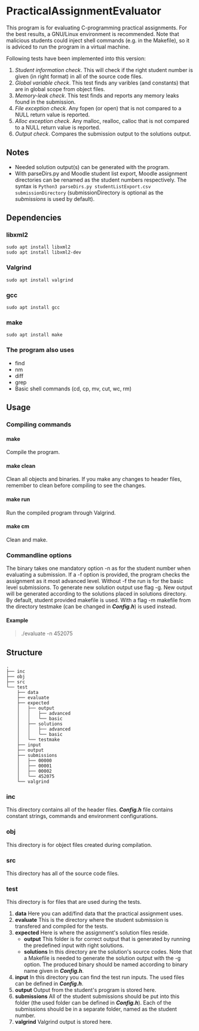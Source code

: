 # PracticalAssignmentEvaluator
This program is for evaluating C-programming practical assignments. For the best results, a GNU/Linux environment is recommended. Note that malicious students could inject shell commands (e.g. in the Makefile), so it is adviced to run the program in a virtual machine.

Following tests have been implemented into this version:
1. *Student information check*. This will check if the right student number is given (in right format) in all of the source code files.
2. *Global variable check*. This test finds any varibles (and constants) that are in global scope from object files.
3. *Memory-leak check*. This test finds and reports any memory leaks found in the submission.
4. *File exception check*. Any fopen (or open) that is not compared to a NULL return value is reported.
5. *Alloc exception check*. Any malloc, realloc, calloc that is not compared to a NULL return value is reported.
6. *Output check*. Compares the submission output to the solutions output.

## Notes
* Needed solution output(s) can be generated with the program. 
* With parseDirs.py and Moodle student list export, Moodle assignment directories can be renamed as the student numbers respectively. The syntax is `Python3 parseDirs.py studentListExport.csv submissionDirectory` (submissionDirectory is optional as the *submissions* is used by default).

## Dependencies
### libxml2
	sudo apt install libxml2
	sudo apt install libxml2-dev
### Valgrind
	sudo apt install valgrind
### gcc
	sudo apt install gcc
### make
	sudo apt install make

### The program also uses
* find
* nm
* diff
* grep
* Basic shell commands (cd, cp, mv, cut, wc, rm)

## Usage
### Compiling commands
#### make
Compile the program.
#### make clean
Clean all objects and binaries. If you make any changes to header files, remember to clean before compiling to see the changes.
#### make run
Run the compiled program through Valgrind.
#### make cm
Clean and make.
### Commandline options
The binary takes one mandatory option -n as for the student number when evaluating a submission. If a -f option is provided, the program checks the assignment as it most advanced level. Without -f the run is for the basic level submissions. To generate new solution output use flag -g. New output will be generated according to the solutions placed in solutions directory. By default, student provided makefile is used. With a flag -m makefile from the directory testmake (can be changed in ***Config.h***) is used instead.
#### Example
>./evaluate -n 452075
## Structure
	.
	├── inc
	├── obj
	├── src
	└── test
	    ├── data
	    ├── evaluate
	    ├── expected
	    │   ├── output
	    │   │   ├── advanced
	    │   │   └── basic
	    │   ├── solutions
	    │   │   ├── advanced
	    │   │   └── basic
	    │   └── testmake
	    ├── input
	    ├── output
	    ├── submissions
	    │   ├── 00000
	    │   ├── 00001
	    │   ├── 00002
	    │   └── 452075
	    └── valgrind

### inc
This directory contains all of the header files. ***Config.h*** file contains constant strings, commands and environment configurations.
### obj
This directory is for object files created during compilation.
### src
This directory has all of the source code files.
### test
This directory is for files that are used during the tests.
1. **data**
Here you can add/find data that the practical assignment uses.
2. **evaluate**
This is the directory where the student submission is transfered and compiled for the tests.
3. **expected**
Here is where the assignment's solution files reside.
   * **output**
This folder is for correct output that is generated by running the predefined input with right solutions.
   * **solutions**
In this directory are the solution's source codes. Note that a Makefile is needed to generate the solution output with the -g option. The produced binary should be named according to binary name given in ***Config.h***.
4. **input**
In this directory you can find the test run inputs. The used files can be defined in ***Config.h***.
5. **output**
Output from the student's program is stored here.
6. **submissions**
All of the student submissions should be put into this folder (the used folder can be defined in ***Config.h***). Each of the submissions should be in a separate folder, named as the student number.
7. **valgrind**
Valgrind output is stored here.

